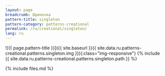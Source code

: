 ```yaml
---
layout: page
breadcrumb: Одиночка
pattern-title: singleton
pattern-category: patterns-creational
permalink: /ru/creational/singleton/
lang: ru
---
```


![{{ page.pattern-title }}]({{ site.baseurl }}{{ site.data.ru.patterns-creational.patterns.singleton.img }}){:class="img-responsive"}
{% include {{ site.data.ru.patterns-creational.patterns.singleton.path }} %}

{% include files.md %}